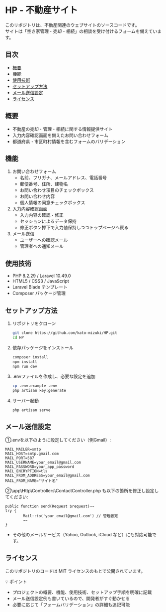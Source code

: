 # HP - 不動産サイト

このリポジトリは、不動産関連のウェブサイトのソースコードです。  
サイトは「空き家管理・売却・相続」の相談を受け付けるフォームを備えています。

## 目次

- [概要](#概要)
- [機能](#機能)
- [使用技術](#使用技術)
- [セットアップ方法](#セットアップ方法)
- [メール送信設定](#メール送信設定)
- [ライセンス](#ライセンス)

## 概要

- 不動産の売却・管理・相続に関する情報提供サイト
- 入力内容確認画面を備えたお問い合わせフォーム
- 都道府県・市区町村情報を含むフォームのバリデーション

## 機能

1. お問い合わせフォーム
   - 名前、フリガナ、メールアドレス、電話番号
   - 郵便番号、住所、建物名
   - お問い合わせ項目のチェックボックス
   - お問い合わせ内容
   - 個人情報の同意チェックボックス
2. 入力内容確認画面
   - 入力内容の確認・修正
   - セッションによるデータ保持
   - 修正ボタン押下で入力値保持しつつトップページへ戻る
3. メール送信
   - ユーザーへの確認メール
   - 管理者への通知メール

## 使用技術

- PHP 8.2.29 / Laravel 10.49.0
- HTML5 / CSS3 / JavaScript
- Laravel Blade テンプレート
- Composer パッケージ管理

## セットアップ方法

1. リポジトリをクローン
   ```bash
   git clone https://github.com/kato-mizuki/HP.git
   cd HP
2. 依存パッケージをインストール  
    ```bash
    composer install  
    npm install  
    npm run dev  
3.  .envファイルを作成し、必要な設定を追加  
    ```bash
    cp .env.example .env  
    php artisan key:generate  
4. サーバー起動  
    ```bash
    php artisan serve  

## メール送信設定
 ①.envを以下のように設定してください（例Gmail）:

    MAIL_MAILER=smtp
    MAIL_HOST=smtp.gmail.com
    MAIL_PORT=587
    MAIL_USERNAME=your_email@gmail.com
    MAIL_PASSWORD=your_app_password
    MAIL_ENCRYPTION=tls
    MAIL_FROM_ADDRESS=your_email@gmail.com
    MAIL_FROM_NAME="サイト名"
   
 ②\app\Http\Controllers\ContactController.php も以下の箇所を修正し設定してください:

    public function send(Request $request)~~  
    try {  
            Mail::to('your_email@gmail.com') // 管理者宛  
            ~~  
    }

- その他のメールサービス（Yahoo, Outlook, iCloud など）にも対応可能です。  

## ライセンス

このリポジトリのコードは MIT ライセンスのもとで公開されています。

💡 ポイント
- プロジェクトの概要、機能、使用技術、セットアップ手順を明確に記載
- メール送信設定例も書いているので、開発者がすぐ動かせる
- 必要に応じて「フォームバリデーション」の詳細も追記可能

